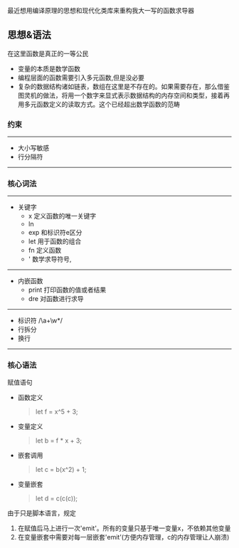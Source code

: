 最近想用编译原理的思想和现代化类库来重构我大一写的函数求导器
## 思想&语法
在这里函数是真正的一等公民
- 变量的本质是数学函数
- 编程层面的函数需要引入多元函数,但是没必要
- 复杂的数据结构诸如链表，数组在这里是不存在的。如果需要存在，那么借鉴图灵机的做法，将用一个数字来显式表示数据结构的内存空间和类型，接着再用多元函数定义的读取方式。这个已经超出数学函数的范畴


### 约束

---
- 大小写敏感
- 行分隔符
---
### 核心词法

--- 
- 关键字 
    - x 定义函数的唯一关键字
    - ln 
    - exp 和标识符e区分
    - let 用于函数的组合
    - fn 定义函数
    - ' 数学求导符号,
---
- 内嵌函数
    - print 打印函数的值或者结果
    - dre 对函数进行求导
---
- 标识符 /\a+\w*/
- 行拆分
- 换行
---


### 核心语法
赋值语句
- 函数定义
  > let f = x^5 + 3;
- 变量定义
  > let b = f * x + 3;
- 嵌套调用
  > let c = b(x^2) + 1;
- 变量嵌套
  > let d = c(c(c));

由于只是脚本语言，规定
1. 在赋值后马上进行一次'emit'。所有的变量只基于唯一变量x，不依赖其他变量
2. 在变量嵌套中需要对每一层嵌套'emit'(方便内存管理，c的内存管理让人崩溃)